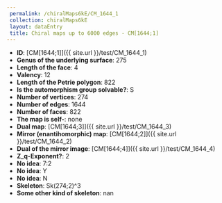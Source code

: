 ```yaml
--- 
 permalink: /chiralMaps6kE/CM_1644_1 
 collection: chiralMaps6kE
 layout: dataEntry
 title: Chiral maps up to 6000 edges - CM[1644;1]
---
```


- **ID**: [CM[1644;1]]({{ site.url }}/test/CM_1644_1)
- **Genus of the underlying surface**: 275
- **Length of the face**: 4
- **Valency**: 12
- **Length of the Petrie polygon**: 822
- **Is the automorphism group solvable?**: S
- **Number of vertices**: 274
- **Number of edges**: 1644
- **Number of faces**: 822
- **The map is self-**: none
- **Dual map**: [CM[1644;3]]({{ site.url }}/test/CM_1644_3)
- **Mirror (enantihomorphic) map**: [CM[1644;2]]({{ site.url }}/test/CM_1644_2)
- **Dual of the mirror image**: [CM[1644;4]]({{ site.url }}/test/CM_1644_4)
- **Z_q-Exponent?**: 2
- **No idea**:  7:2
- **No idea**: Y
- **No idea**: N
- **Skeleton**: Sk(274;2)^3
- **Some other kind of skeleton**: nan
